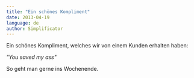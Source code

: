 ```yaml
---
title: "Ein schönes Kompliment"
date: 2013-04-19
language: de
author: Simplificator
---
```


Ein schönes Kompliment, welches wir von einem Kunden erhalten haben:

_"You saved my ass"_

So geht man gerne ins Wochenende.
